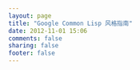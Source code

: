 ```yaml
---
layout: page
title: "Google Common Lisp 风格指南"
date: 2012-11-01 15:06
comments: false
sharing: false
footer: false
---
```


